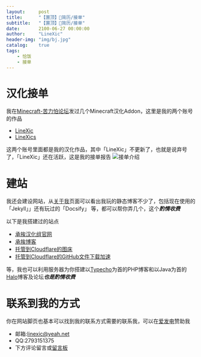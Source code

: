 ```yaml
---
layout:     post
title:      "【置顶】🐷简历/接单"
subtitle:   "【置顶】🐷简历/接单"
date:       2100-06-27 00:00:00
author:     "LineXic"
header-img: "img/bj.jpg"
catalog:    true
tags:
    - 恰饭
    - 接单
---
```


# 汉化接单
我在[Minecraft-苦力怕论坛](https://klpbbs.com/?fromuid=1114580)发过几个Minecraft汉化Addon，这里是我的两个账号的作品

- [LineXic](https://klpbbs.com/?1114580)
- [LineXics](https://klpbbs.com/?686976)

这两个账号里面都是我的汉化作品，其中「LineXic」不更新了，也就是说弃号了，「LineXic」还在活跃，这是我的接单报告
![接单介绍](https://pic.imgdb.cn/item/64be052c1ddac507cc91f877.jpg)

# 建站
我还会建设网站，从[关于我](https://linexic.top/about)页面可以看出我玩的静态博客不少了，包括现在使用的「Jekyll」」还有玩过的「Docsify」
等，都可以帮你弄几个，这个***酌情收费***

以下是我搭建过的站点

- [承挨汉化组官网](https://chengai77a6b.top/)
- [承挨博客](https://blog.chengai77a6b.top)
- [托管到Cloudflare的图床](https://img.linexic.top/)
- [托管到Cloudflare的GitHub文件下载加速](http://gh.linexic.top/)

等，我也可以利用服务器为你搭建以[Typecho](https://typecho.org)为首的PHP博客和以Java为首的[Halo](http://halo.run/)博客及论坛***也是酌情收费***
  
# 联系到我的方式
你在网站脚页也基本可以找到我的联系方式需要的联系我，可以在[爱发电](http://afdian.net/a/LineXic)赞助我
- 邮箱:linexic@yeah.net
- QQ:2793151375
- 下方评论留言或[留言板](https://linexic.top/liuyan/)

